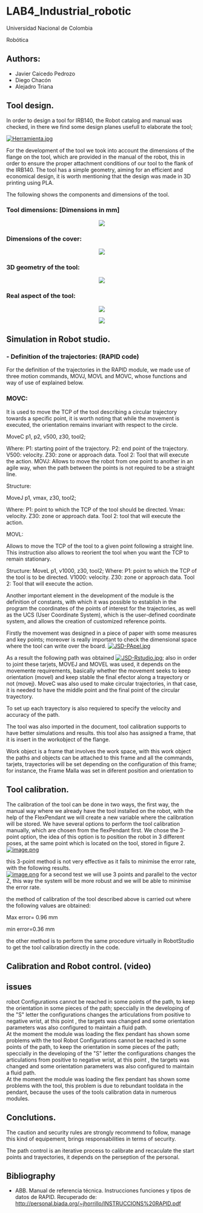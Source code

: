 # LAB4_Industrial_robotic

Universidad Nacional de Colombia

Robótica

## Authors:
- Javier Caicedo Pedrozo
- Diego Chacón 
- Alejadro Triana


## Tool design.

In order to design a tool for IRB140, the Robot catalog and manual was checked, in there we find some design planes usefull to elaborate the tool; 

[![Herramienta.jpg](https://i.postimg.cc/FHGzwKhJ/Herramienta.jpg)](https://postimg.cc/k267bq6n)

For the development of the tool we took into account the dimensions of the flange on the tool, which are provided in the manual of the robot, this in order to ensure the proper attachment conditions of our tool to the flank of the IRB140. The tool has a simple geometry, aiming for an efficient and economical design, it is worth mentioning that the design was made in 3D printing using PLA.

The following shows the components and dimensions of the tool.

### Tool dimensions: [Dimensions in mm]
<p align="center"><img src="https://i.postimg.cc/3JxJy8Rb/tool-medidas.png"</p>

### Dimensions of the cover:
<p align="center"><img src="https://i.postimg.cc/0jckt3tf/medidas-tapa.png"</p>

### 3D geometry of the tool:
<p align="center"><img src="https://i.postimg.cc/L8q9Txjt/modelo3D.png"</p>

### Real aspect of the tool:
<p align="center"><img src="https://i.postimg.cc/J4Y7ZfH7/tool-fis1.jpg"</p>
<p align="center"><img src="https://i.postimg.cc/tR54CZXx/tool-fis2.jpg"</p>


## Simulation in Robot studio.
  ### - Definition of the trajectories: (RAPID code)
For the definition of the trajectories in the RAPID module, we made use of three motion commands, MOVJ, MOVL and MOVC, whose functions and way of use of explained below.

### MOVC:
It is used to move the TCP of the tool describing a circular trajectory towards a specific point, it is worth noting that while the movement is executed, the orientation remains invariant with respect to the circle.


MoveC p1, p2, v500, z30, tool2;

Where:
P1: starting point of the trajectory.
P2: end point of the trajectory.
V500: velocity.
Z30: zone or approach data.
Tool 2: Tool that will execute the action.
MOVJ: 
Allows to move the robot from one point to another in an agile way, when the path between the points is not required to be a straight line.

Structure:
  
MoveJ p1, vmax, z30, tool2;

Where: 
P1: point to which the TCP of the tool should be directed.
Vmax: velocity.
Z30: zone or approach data.
Tool 2: tool that will execute the action.

MOVL:

Allows to move the TCP of the tool to a given point following a straight line. This instruction also allows to reorient the tool when you want the TCP to remain stationary.

Structure:
MoveL p1, v1000, z30, tool2;
Where:
P1: point to which the TCP of the tool is to be directed.
V1000: velocity.
Z30: zone or approach data.
Tool 2: Tool that will execute the action.

Another important element in the development of the module is the definition of constants, with which it was possible to establish in the program the coordinates of the points of interest for the trajectories, as well as the UCS (User Coordinate System), which is the user-defined coordinate system, and allows the creation of customized reference points.

Firstly the movement was designed in a piece of paper with some measures and key points; moreover is really important to check the dimensional space where the tool can write over the board.
[![JSD-PApel.jpg](https://i.postimg.cc/02NDDRvd/JSD-PApel.jpg)](https://postimg.cc/9zvDHkrr)




As a result the following path was obtained
[![JSD-Rstudio.jpg](https://i.postimg.cc/t4ZRGDdH/JSD-Rstudio.jpg)](https://postimg.cc/18S1pGYW); also in order to joint these tarjets, MOVEJ and MOVEL was used, it depends on the movemente requirements, basically whether the movement seeks to keep orientation (movel) and keep stable the final efector along a trayectory or not (movej). 
MoveC was also used to make circular trajectories, in that case, it is needed to have the middle point and the final point of the circular trayectory.

To set up each trayectory is also requiered to specify the velocity and accuracy of the path.

The tool was also imported in the document, tool calibration supports to have better simulations and results. this tool also has assigned a frame, that it is insert in the workobject of the flange.

Work object is a frame that involves the work space, with this work object the paths and objects can be attached to this frame and all the commands, tarjets, trayectories will be set depending on the configuration of this frame; for instance, the Frame Malla was set in diferent position and orientation to 

## Tool calibration.
The calibration of the tool can be done in two ways, the first way, the manual way where we already have the tool installed on the robot, with the help of the FlexPendant we will create a new variable where the calibration will be stored.
We have several options to perform the tool calibration manually, which are chosen from the flexPendant first. We chose the 3-point option, the idea of this option is to position the robot in 3 different poses, at the same point which is located on the tool, stored in figure 2.
[![image.png](https://i.postimg.cc/FKG7sffB/image.png)](https://postimg.cc/PLptS5QW)

this 3-point method is not very effective as it fails to minimise the error rate, with the following results.   
[![image.png](https://i.postimg.cc/ZRV3g7F0/image.png)](https://postimg.cc/2bLVLxtf)
for a second test we will use 3 points and parallel to the vector Z, this way the system will be more robust and we will be able to minimise the error rate.

the method of calibration of the tool described above is carried out where the following values are obtained:

Max error= 0.96 mm 

min error=0.36 mm

the other method is to perform the same procedure virtually in RobotStudio to get the tool calibration directly in the code.    







## Calibration and Robot control.   (video) 


## issues 
robot Configurations cannot be reached in some points of the path, to keep the orientation in some pieces of the path; speccially in the developing of the "S" letter the configurations changes the articulations from positive to negative wrist, at this point , the targets was changed and some orientation parameters was also configured to maintain a fluid path.  
At the moment the module was loading the flex pendant has shown some problems with the tool
Robot Configurations cannot be reached in some points of the path, to keep the orientation in some pieces of the path; speccially in the developing of the "S" letter the configurations changes the articulations from positive to negative wrist, at this point , the targets was changed and some orientation parameters was also configured to maintain a fluid path.    
At the moment the module was loading the flex pendant has shown some problems with the tool, this problem is due to rebundant tooldata in the pendant, because the uses of the tools calibration data in numerous modules.

## Conclutions. 

The caution and security rules are strongly recommend to follow, manage this kind of equipement, brings responsabilities in terms of security.

The path control is an iterative process to calibrate and recaculate the start points and trayectories, it depends on the perseption of the personal.



## Bibliography
  - ABB. Manual de referencia técnica. Instrucciones funciones y tipos de datos de RAPID. Recuperado de: http://personal.biada.org/~jhorrillo/INSTRUCCIONS%20RAPID.pdf 
